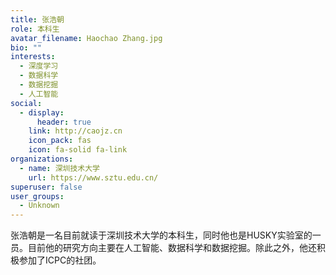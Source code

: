 ```yaml
---
title: 张浩朝
role: 本科生
avatar_filename: Haochao Zhang.jpg
bio: ""
interests:
  - 深度学习
  - 数据科学
  - 数据挖掘
  - 人工智能
social:
  - display:
      header: true
    link: http://caojz.cn
    icon_pack: fas
    icon: fa-solid fa-link
organizations:
  - name: 深圳技术大学
    url: https://www.sztu.edu.cn/
superuser: false
user_groups:
  - Unknown
---
```

张浩朝是一名目前就读于深圳技术大学的本科生，同时他也是HUSKY实验室的一员。目前他的研究方向主要在人工智能、数据科学和数据挖掘。除此之外，他还积极参加了ICPC的社团。
